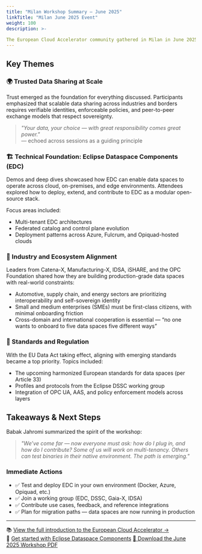 ```yaml
---
title: "Milan Workshop Summary – June 2025"
linkTitle: "Milan June 2025 Event"
weight: 100
description: >-
     
The European Cloud Accelerator community gathered in Milan in June 2025 for a multi-day workshop focused on advancing the vision of open, sovereign, and interoperable data spaces. The event brought together cloud providers, industrial data experts, open-source contributors, and policymakers to align efforts and accelerate progress across the ecosystem.
---
```


## Key Themes

### 🌍 Trusted Data Sharing at Scale
Trust emerged as the foundation for everything discussed. Participants emphasized that scalable data sharing across industries and borders requires verifiable identities, enforceable policies, and peer-to-peer exchange models that respect sovereignty.

> _"Your data, your choice — with great responsibility comes great power."_  
> — echoed across sessions as a guiding principle

### 🏗️ Technical Foundation: Eclipse Dataspace Components (EDC)
Demos and deep dives showcased how EDC can enable data spaces to operate across cloud, on-premises, and edge environments. Attendees explored how to deploy, extend, and contribute to EDC as a modular open-source stack.

Focus areas included:
- Multi-tenant EDC architectures
- Federated catalog and control plane evolution
- Deployment patterns across Azure, Fulcrum, and Opiquad-hosted clouds

### 🤝 Industry and Ecosystem Alignment
Leaders from Catena-X, Manufacturing-X, IDSA, iSHARE, and the OPC Foundation shared how they are building production-grade data spaces with real-world constraints:
- Automotive, supply chain, and energy sectors are prioritizing interoperability and self-sovereign identity
- Small and medium enterprises (SMEs) must be first-class citizens, with minimal onboarding friction
- Cross-domain and international cooperation is essential — “no one wants to onboard to five data spaces five different ways”

### 🧱 Standards and Regulation
With the EU Data Act taking effect, aligning with emerging standards became a top priority. Topics included:
- The upcoming harmonized European standards for data spaces (per Article 33)
- Profiles and protocols from the Eclipse DSSC working group
- Integration of OPC UA, AAS, and policy enforcement models across layers

## Takeaways & Next Steps

Babak Jahromi summarized the spirit of the workshop:

> _"We’ve come far — now everyone must ask: how do I plug in, and how do I contribute? Some of us will work on multi-tenancy. Others can test binaries in their native environment. The path is emerging."_

### Immediate Actions
- ✅ Test and deploy EDC in your own environment (Docker, Azure, Opiquad, etc.)
- ✅ Join a working group (EDC, DSSC, Gaia-X, IDSA)
- ✅ Contribute use cases, feedback, and reference integrations
- ✅ Plan for migration paths — data spaces are now running in production

---

📚 [View the full introduction to the European Cloud Accelerator →](./agenda/)  
🔗 [Get started with Eclipse Dataspace Components](https://github.com/eclipse-edc)
[📄 Download the June 2025 Workshop PDF](./June%202025%20-%20Milan%20-%20Cloud%20Accelerator%20%20Workshop%20-%20v2.pdf)

